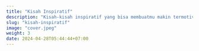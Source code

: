 ```yaml
---
title: "Kisah Inspiratif"
description: "Kisah-kisah inspiratif yang bisa membuatmu makin termotivasi."
slug: "kisah-inspiratif"
image: "cover.jpeg"
weight: 3
date: 2024-04-28T05:44:44+07:00
---
```

